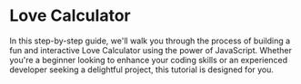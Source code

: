# Love Calculator
In this step-by-step guide, we'll walk you through the process of building a fun and interactive Love Calculator using the power of JavaScript. Whether you're a beginner looking to enhance your coding skills or an experienced developer seeking a delightful project, this tutorial is designed for you.
